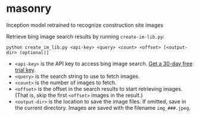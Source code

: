 # masonry
Inception model retrained to recognize construction site images

Retrieve bing image search results by running `create-im-lib.py`:

```
python create_im_lib.py <api-key> <query> <count> <offset> [<output-dir> (optional)]
```
* `<api-key>` is the API key to access bing image search. [Get a 30-day free
  trial key](https://azure.microsoft.com/en-us/try/cognitive-services/?api=bing-image-search-api).
* `<query>` is the search string to use to fetch images.
* `<count>` is the number of images to fetch.
* `<offset>` is the offset in the search results to start retrieving images.
(That is, skip the first `<offset>` images in the result.)
* `<output-dir>` is the location to save the image files. If omitted, save
  in the current directory. Images are saved with the filename
  `img_###.jpeg`.
